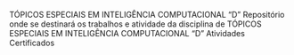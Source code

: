 TÓPICOS ESPECIAIS EM INTELIGÊNCIA COMPUTACIONAL “D”
Repositório onde se destinará os trabalhos e atividade da disciplina de TÓPICOS ESPECIAIS EM INTELIGÊNCIA COMPUTACIONAL “D”
Atividades
Certificados

